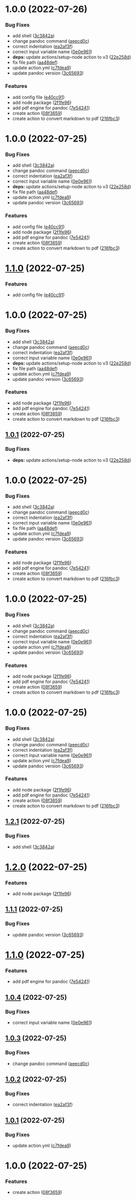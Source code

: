 # 1.0.0 (2022-07-26)


### Bug Fixes

* add shell ([3c3842a](https://github.com/andrea-acampora/action-md2pdf/commit/3c3842ab166362dddc7cb9ccf2d8c84ee892635b))
* change pandoc command ([aeecd0c](https://github.com/andrea-acampora/action-md2pdf/commit/aeecd0ca319a3b6e4083eb6288feee2380e0d74f))
* correct indentation ([ea2af3f](https://github.com/andrea-acampora/action-md2pdf/commit/ea2af3f3679b738072c19a6864c486d0ccdb3d75))
* correct input variable name ([0e0e961](https://github.com/andrea-acampora/action-md2pdf/commit/0e0e9616fe8bc2c309c7114fa2e53c8782222404))
* **deps:** update actions/setup-node action to v3 ([22e258d](https://github.com/andrea-acampora/action-md2pdf/commit/22e258de7f90ea4a8e025d84e0d16e2582ba6bac))
* fix file path ([aa48def](https://github.com/andrea-acampora/action-md2pdf/commit/aa48def58c6c16db1e6bd4ce8ea9e80196d378b9))
* update action.yml ([c7fdea9](https://github.com/andrea-acampora/action-md2pdf/commit/c7fdea96816f901c00e11e37220bd5c88ed188f7))
* update pandoc version ([3c65693](https://github.com/andrea-acampora/action-md2pdf/commit/3c65693c1966b67040ce20376f71c400d993cba7))


### Features

* add config file ([e40cc91](https://github.com/andrea-acampora/action-md2pdf/commit/e40cc91e16bc0c4edf7c877cb306703bae4186cd))
* add node package ([2f1fe96](https://github.com/andrea-acampora/action-md2pdf/commit/2f1fe96a0c8545577cb48f925901bfb972ec4fe3))
* add pdf engine for pandoc ([7e54241](https://github.com/andrea-acampora/action-md2pdf/commit/7e54241c0df708bcef6c6ad340bce97e0cdde713))
* create action ([08f3659](https://github.com/andrea-acampora/action-md2pdf/commit/08f365941667a1e1765e904b1b391c768c169f7a))
* create action to convert markdown to pdf ([216fbc3](https://github.com/andrea-acampora/action-md2pdf/commit/216fbc394be0fec71b2c4087b7ad13217d4cc7a8))

# 1.0.0 (2022-07-25)


### Bug Fixes

* add shell ([3c3842a](https://github.com/andrea-acampora/action-md2pdf/commit/3c3842ab166362dddc7cb9ccf2d8c84ee892635b))
* change pandoc command ([aeecd0c](https://github.com/andrea-acampora/action-md2pdf/commit/aeecd0ca319a3b6e4083eb6288feee2380e0d74f))
* correct indentation ([ea2af3f](https://github.com/andrea-acampora/action-md2pdf/commit/ea2af3f3679b738072c19a6864c486d0ccdb3d75))
* correct input variable name ([0e0e961](https://github.com/andrea-acampora/action-md2pdf/commit/0e0e9616fe8bc2c309c7114fa2e53c8782222404))
* **deps:** update actions/setup-node action to v3 ([22e258d](https://github.com/andrea-acampora/action-md2pdf/commit/22e258de7f90ea4a8e025d84e0d16e2582ba6bac))
* fix file path ([aa48def](https://github.com/andrea-acampora/action-md2pdf/commit/aa48def58c6c16db1e6bd4ce8ea9e80196d378b9))
* update action.yml ([c7fdea9](https://github.com/andrea-acampora/action-md2pdf/commit/c7fdea96816f901c00e11e37220bd5c88ed188f7))
* update pandoc version ([3c65693](https://github.com/andrea-acampora/action-md2pdf/commit/3c65693c1966b67040ce20376f71c400d993cba7))


### Features

* add config file ([e40cc91](https://github.com/andrea-acampora/action-md2pdf/commit/e40cc91e16bc0c4edf7c877cb306703bae4186cd))
* add node package ([2f1fe96](https://github.com/andrea-acampora/action-md2pdf/commit/2f1fe96a0c8545577cb48f925901bfb972ec4fe3))
* add pdf engine for pandoc ([7e54241](https://github.com/andrea-acampora/action-md2pdf/commit/7e54241c0df708bcef6c6ad340bce97e0cdde713))
* create action ([08f3659](https://github.com/andrea-acampora/action-md2pdf/commit/08f365941667a1e1765e904b1b391c768c169f7a))
* create action to convert markdown to pdf ([216fbc3](https://github.com/andrea-acampora/action-md2pdf/commit/216fbc394be0fec71b2c4087b7ad13217d4cc7a8))

# [1.1.0](https://github.com/andrea-acampora/action-md2pdf/compare/1.0.0...1.1.0) (2022-07-25)


### Features

* add config file ([e40cc91](https://github.com/andrea-acampora/action-md2pdf/commit/e40cc91e16bc0c4edf7c877cb306703bae4186cd))

# 1.0.0 (2022-07-25)


### Bug Fixes

* add shell ([3c3842a](https://github.com/andrea-acampora/action-md2pdf/commit/3c3842ab166362dddc7cb9ccf2d8c84ee892635b))
* change pandoc command ([aeecd0c](https://github.com/andrea-acampora/action-md2pdf/commit/aeecd0ca319a3b6e4083eb6288feee2380e0d74f))
* correct indentation ([ea2af3f](https://github.com/andrea-acampora/action-md2pdf/commit/ea2af3f3679b738072c19a6864c486d0ccdb3d75))
* correct input variable name ([0e0e961](https://github.com/andrea-acampora/action-md2pdf/commit/0e0e9616fe8bc2c309c7114fa2e53c8782222404))
* **deps:** update actions/setup-node action to v3 ([22e258d](https://github.com/andrea-acampora/action-md2pdf/commit/22e258de7f90ea4a8e025d84e0d16e2582ba6bac))
* fix file path ([aa48def](https://github.com/andrea-acampora/action-md2pdf/commit/aa48def58c6c16db1e6bd4ce8ea9e80196d378b9))
* update action.yml ([c7fdea9](https://github.com/andrea-acampora/action-md2pdf/commit/c7fdea96816f901c00e11e37220bd5c88ed188f7))
* update pandoc version ([3c65693](https://github.com/andrea-acampora/action-md2pdf/commit/3c65693c1966b67040ce20376f71c400d993cba7))


### Features

* add node package ([2f1fe96](https://github.com/andrea-acampora/action-md2pdf/commit/2f1fe96a0c8545577cb48f925901bfb972ec4fe3))
* add pdf engine for pandoc ([7e54241](https://github.com/andrea-acampora/action-md2pdf/commit/7e54241c0df708bcef6c6ad340bce97e0cdde713))
* create action ([08f3659](https://github.com/andrea-acampora/action-md2pdf/commit/08f365941667a1e1765e904b1b391c768c169f7a))
* create action to convert markdown to pdf ([216fbc3](https://github.com/andrea-acampora/action-md2pdf/commit/216fbc394be0fec71b2c4087b7ad13217d4cc7a8))

## [1.0.1](https://github.com/andrea-acampora/action-md2pdf/compare/1.0.0...1.0.1) (2022-07-25)


### Bug Fixes

* **deps:** update actions/setup-node action to v3 ([22e258d](https://github.com/andrea-acampora/action-md2pdf/commit/22e258de7f90ea4a8e025d84e0d16e2582ba6bac))

# 1.0.0 (2022-07-25)


### Bug Fixes

* add shell ([3c3842a](https://github.com/andrea-acampora/action-md2pdf/commit/3c3842ab166362dddc7cb9ccf2d8c84ee892635b))
* change pandoc command ([aeecd0c](https://github.com/andrea-acampora/action-md2pdf/commit/aeecd0ca319a3b6e4083eb6288feee2380e0d74f))
* correct indentation ([ea2af3f](https://github.com/andrea-acampora/action-md2pdf/commit/ea2af3f3679b738072c19a6864c486d0ccdb3d75))
* correct input variable name ([0e0e961](https://github.com/andrea-acampora/action-md2pdf/commit/0e0e9616fe8bc2c309c7114fa2e53c8782222404))
* fix file path ([aa48def](https://github.com/andrea-acampora/action-md2pdf/commit/aa48def58c6c16db1e6bd4ce8ea9e80196d378b9))
* update action.yml ([c7fdea9](https://github.com/andrea-acampora/action-md2pdf/commit/c7fdea96816f901c00e11e37220bd5c88ed188f7))
* update pandoc version ([3c65693](https://github.com/andrea-acampora/action-md2pdf/commit/3c65693c1966b67040ce20376f71c400d993cba7))


### Features

* add node package ([2f1fe96](https://github.com/andrea-acampora/action-md2pdf/commit/2f1fe96a0c8545577cb48f925901bfb972ec4fe3))
* add pdf engine for pandoc ([7e54241](https://github.com/andrea-acampora/action-md2pdf/commit/7e54241c0df708bcef6c6ad340bce97e0cdde713))
* create action ([08f3659](https://github.com/andrea-acampora/action-md2pdf/commit/08f365941667a1e1765e904b1b391c768c169f7a))
* create action to convert markdown to pdf ([216fbc3](https://github.com/andrea-acampora/action-md2pdf/commit/216fbc394be0fec71b2c4087b7ad13217d4cc7a8))

# 1.0.0 (2022-07-25)


### Bug Fixes

* add shell ([3c3842a](https://github.com/andrea-acampora/action-md2pdf/commit/3c3842ab166362dddc7cb9ccf2d8c84ee892635b))
* change pandoc command ([aeecd0c](https://github.com/andrea-acampora/action-md2pdf/commit/aeecd0ca319a3b6e4083eb6288feee2380e0d74f))
* correct indentation ([ea2af3f](https://github.com/andrea-acampora/action-md2pdf/commit/ea2af3f3679b738072c19a6864c486d0ccdb3d75))
* correct input variable name ([0e0e961](https://github.com/andrea-acampora/action-md2pdf/commit/0e0e9616fe8bc2c309c7114fa2e53c8782222404))
* update action.yml ([c7fdea9](https://github.com/andrea-acampora/action-md2pdf/commit/c7fdea96816f901c00e11e37220bd5c88ed188f7))
* update pandoc version ([3c65693](https://github.com/andrea-acampora/action-md2pdf/commit/3c65693c1966b67040ce20376f71c400d993cba7))


### Features

* add node package ([2f1fe96](https://github.com/andrea-acampora/action-md2pdf/commit/2f1fe96a0c8545577cb48f925901bfb972ec4fe3))
* add pdf engine for pandoc ([7e54241](https://github.com/andrea-acampora/action-md2pdf/commit/7e54241c0df708bcef6c6ad340bce97e0cdde713))
* create action ([08f3659](https://github.com/andrea-acampora/action-md2pdf/commit/08f365941667a1e1765e904b1b391c768c169f7a))
* create action to convert markdown to pdf ([216fbc3](https://github.com/andrea-acampora/action-md2pdf/commit/216fbc394be0fec71b2c4087b7ad13217d4cc7a8))

# 1.0.0 (2022-07-25)


### Bug Fixes

* add shell ([3c3842a](https://github.com/andrea-acampora/action-md2pdf/commit/3c3842ab166362dddc7cb9ccf2d8c84ee892635b))
* change pandoc command ([aeecd0c](https://github.com/andrea-acampora/action-md2pdf/commit/aeecd0ca319a3b6e4083eb6288feee2380e0d74f))
* correct indentation ([ea2af3f](https://github.com/andrea-acampora/action-md2pdf/commit/ea2af3f3679b738072c19a6864c486d0ccdb3d75))
* correct input variable name ([0e0e961](https://github.com/andrea-acampora/action-md2pdf/commit/0e0e9616fe8bc2c309c7114fa2e53c8782222404))
* update action.yml ([c7fdea9](https://github.com/andrea-acampora/action-md2pdf/commit/c7fdea96816f901c00e11e37220bd5c88ed188f7))
* update pandoc version ([3c65693](https://github.com/andrea-acampora/action-md2pdf/commit/3c65693c1966b67040ce20376f71c400d993cba7))


### Features

* add node package ([2f1fe96](https://github.com/andrea-acampora/action-md2pdf/commit/2f1fe96a0c8545577cb48f925901bfb972ec4fe3))
* add pdf engine for pandoc ([7e54241](https://github.com/andrea-acampora/action-md2pdf/commit/7e54241c0df708bcef6c6ad340bce97e0cdde713))
* create action ([08f3659](https://github.com/andrea-acampora/action-md2pdf/commit/08f365941667a1e1765e904b1b391c768c169f7a))
* create action to convert markdown to pdf ([216fbc3](https://github.com/andrea-acampora/action-md2pdf/commit/216fbc394be0fec71b2c4087b7ad13217d4cc7a8))

## [1.2.1](https://github.com/andrea-acampora/action-md2pdf/compare/1.2.0...1.2.1) (2022-07-25)


### Bug Fixes

* add shell ([3c3842a](https://github.com/andrea-acampora/action-md2pdf/commit/3c3842ab166362dddc7cb9ccf2d8c84ee892635b))

# [1.2.0](https://github.com/andrea-acampora/action-md2pdf/compare/1.1.1...1.2.0) (2022-07-25)


### Features

* add node package ([2f1fe96](https://github.com/andrea-acampora/action-md2pdf/commit/2f1fe96a0c8545577cb48f925901bfb972ec4fe3))

## [1.1.1](https://github.com/andrea-acampora/action-md2pdf/compare/1.1.0...1.1.1) (2022-07-25)


### Bug Fixes

* update pandoc version ([3c65693](https://github.com/andrea-acampora/action-md2pdf/commit/3c65693c1966b67040ce20376f71c400d993cba7))

# [1.1.0](https://github.com/andrea-acampora/action-md2pdf/compare/1.0.4...1.1.0) (2022-07-25)


### Features

* add pdf engine for pandoc ([7e54241](https://github.com/andrea-acampora/action-md2pdf/commit/7e54241c0df708bcef6c6ad340bce97e0cdde713))

## [1.0.4](https://github.com/andrea-acampora/action-md2pdf/compare/1.0.3...1.0.4) (2022-07-25)


### Bug Fixes

* correct input variable name ([0e0e961](https://github.com/andrea-acampora/action-md2pdf/commit/0e0e9616fe8bc2c309c7114fa2e53c8782222404))

## [1.0.3](https://github.com/andrea-acampora/action-md2pdf/compare/1.0.2...1.0.3) (2022-07-25)


### Bug Fixes

* change pandoc command ([aeecd0c](https://github.com/andrea-acampora/action-md2pdf/commit/aeecd0ca319a3b6e4083eb6288feee2380e0d74f))

## [1.0.2](https://github.com/andrea-acampora/action-md2pdf/compare/1.0.1...1.0.2) (2022-07-25)


### Bug Fixes

* correct indentation ([ea2af3f](https://github.com/andrea-acampora/action-md2pdf/commit/ea2af3f3679b738072c19a6864c486d0ccdb3d75))

## [1.0.1](https://github.com/andrea-acampora/action-md2pdf/compare/1.0.0...1.0.1) (2022-07-25)


### Bug Fixes

* update action.yml ([c7fdea9](https://github.com/andrea-acampora/action-md2pdf/commit/c7fdea96816f901c00e11e37220bd5c88ed188f7))

# 1.0.0 (2022-07-25)


### Features

* create action ([08f3659](https://github.com/andrea-acampora/action-md2pdf/commit/08f365941667a1e1765e904b1b391c768c169f7a))
